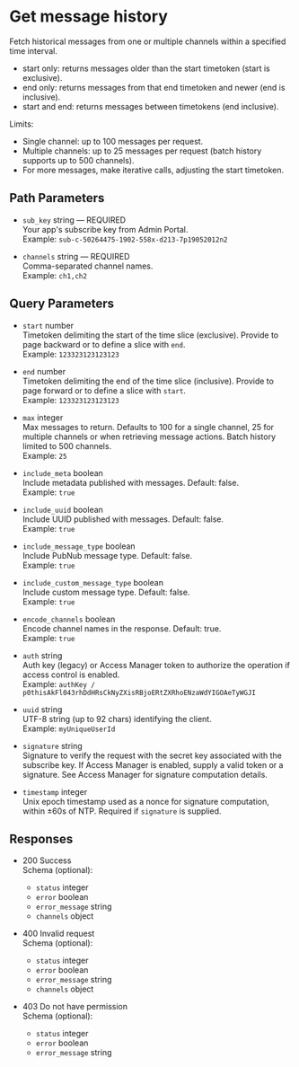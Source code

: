 # Get message history

Fetch historical messages from one or multiple channels within a specified time interval.

- start only: returns messages older than the start timetoken (start is exclusive).
- end only: returns messages from that end timetoken and newer (end is inclusive).
- start and end: returns messages between timetokens (end inclusive).

Limits:
- Single channel: up to 100 messages per request.
- Multiple channels: up to 25 messages per request (batch history supports up to 500 channels).
- For more messages, make iterative calls, adjusting the start timetoken.

## Path Parameters

- `sub_key` string — REQUIRED  
  Your app's subscribe key from Admin Portal.  
  Example: `sub-c-50264475-1902-558x-d213-7p19052012n2`

- `channels` string — REQUIRED  
  Comma-separated channel names.  
  Example: `ch1,ch2`

## Query Parameters

- `start` number  
  Timetoken delimiting the start of the time slice (exclusive). Provide to page backward or to define a slice with `end`.  
  Example: `123323123123123`

- `end` number  
  Timetoken delimiting the end of the time slice (inclusive). Provide to page forward or to define a slice with `start`.  
  Example: `123323123123123`

- `max` integer  
  Max messages to return. Defaults to 100 for a single channel, 25 for multiple channels or when retrieving message actions. Batch history limited to 500 channels.  
  Example: `25`

- `include_meta` boolean  
  Include metadata published with messages. Default: false.  
  Example: `true`

- `include_uuid` boolean  
  Include UUID published with messages. Default: false.  
  Example: `true`

- `include_message_type` boolean  
  Include PubNub message type. Default: false.  
  Example: `true`

- `include_custom_message_type` boolean  
  Include custom message type. Default: false.  
  Example: `true`

- `encode_channels` boolean  
  Encode channel names in the response. Default: true.  
  Example: `true`

- `auth` string  
  Auth key (legacy) or Access Manager token to authorize the operation if access control is enabled.  
  Example: `authKey / p0thisAkFl043rhDdHRsCkNyZXisRBjoERtZXRhoENzaWdYIGOAeTyWGJI`

- `uuid` string  
  UTF-8 string (up to 92 chars) identifying the client.  
  Example: `myUniqueUserId`

- `signature` string  
  Signature to verify the request with the secret key associated with the subscribe key. If Access Manager is enabled, supply a valid token or a signature. See Access Manager for signature computation details.

- `timestamp` integer  
  Unix epoch timestamp used as a nonce for signature computation, within ±60s of NTP. Required if `signature` is supplied.

## Responses

- 200 Success  
  Schema (optional):  
  - `status` integer  
  - `error` boolean  
  - `error_message` string  
  - `channels` object

- 400 Invalid request  
  Schema (optional):  
  - `status` integer  
  - `error` boolean  
  - `error_message` string  
  - `channels` object

- 403 Do not have permission  
  Schema (optional):  
  - `status` integer  
  - `error` boolean  
  - `error_message` string